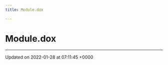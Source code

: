 ```yaml
---
title: Module.dox

---
```


# Module.dox








-------------------------------

Updated on 2022-01-28 at 07:11:45 +0000
